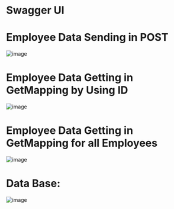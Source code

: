 Swagger UI
==========
Employee Data Sending in POST
=============================
![image](https://github.com/user-attachments/assets/9e133e1a-68a7-4a40-8bf0-e0309be07014) 

Employee Data Getting in GetMapping by Using ID
===============================================
![image](https://github.com/user-attachments/assets/a50952f2-890c-4b8d-8a57-cd874b2c97a6)

Employee Data Getting in GetMapping for all Employees
======================================================
![image](https://github.com/user-attachments/assets/322f90d5-1e5d-43ac-9f1b-1c9ad4a3f157)

Data Base:
=========
![image](https://github.com/user-attachments/assets/20faa4cc-d188-481b-be96-f2efd5607766)

